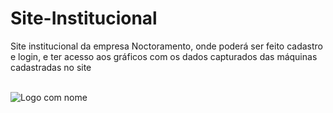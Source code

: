# Site-Institucional
Site institucional da empresa Noctoramento, onde poderá ser feito cadastro e login, e ter acesso aos gráficos com os dados capturados das máquinas cadastradas no site
<br><br>

![Logo com nome](https://github.com/Noctoramento/Site-Institucional/assets/143150417/2b107ef6-1924-4acb-9ba6-3b33ef710aeb)

